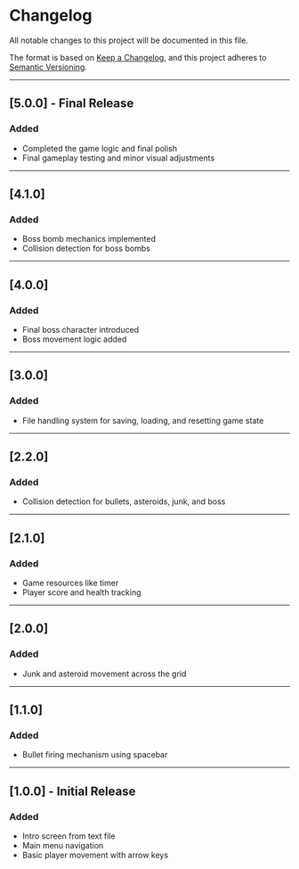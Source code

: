 # Changelog

All notable changes to this project will be documented in this file.

The format is based on [Keep a Changelog](https://keepachangelog.com/en/1.0.0/), and this project adheres to [Semantic Versioning](https://semver.org/spec/v2.0.0.html).

---

## [5.0.0] - Final Release
### Added
- Completed the game logic and final polish
- Final gameplay testing and minor visual adjustments

---

## [4.1.0]
### Added
- Boss bomb mechanics implemented
- Collision detection for boss bombs

---

## [4.0.0]
### Added
- Final boss character introduced
- Boss movement logic added

---

## [3.0.0]
### Added
- File handling system for saving, loading, and resetting game state

---

## [2.2.0]
### Added
- Collision detection for bullets, asteroids, junk, and boss

---

## [2.1.0]
### Added
- Game resources like timer
- Player score and health tracking

---

## [2.0.0]
### Added
- Junk and asteroid movement across the grid

---

## [1.1.0]
### Added
- Bullet firing mechanism using spacebar

---

## [1.0.0] - Initial Release
### Added
- Intro screen from text file
- Main menu navigation
- Basic player movement with arrow keys
